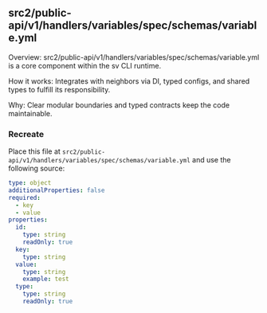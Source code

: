 ## src2/public-api/v1/handlers/variables/spec/schemas/variable.yml

Overview: src2/public-api/v1/handlers/variables/spec/schemas/variable.yml is a core component within the sv CLI runtime.

How it works: Integrates with neighbors via DI, typed configs, and shared types to fulfill its responsibility.

Why: Clear modular boundaries and typed contracts keep the code maintainable.

### Recreate

Place this file at `src2/public-api/v1/handlers/variables/spec/schemas/variable.yml` and use the following source:

```yaml
type: object
additionalProperties: false
required:
  - key
  - value
properties:
  id:
    type: string
    readOnly: true
  key:
    type: string
  value:
    type: string
    example: test
  type:
    type: string
    readOnly: true

```
